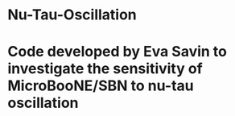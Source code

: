 # Nu-Tau-Oscillation

# Code developed by Eva Savin to investigate the sensitivity of MicroBooNE/SBN to nu-tau oscillation
